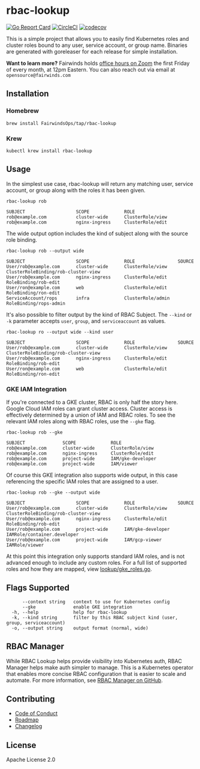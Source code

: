 # rbac-lookup

[![Go Report Card](https://goreportcard.com/badge/github.com/FairwindsOps/rbac-lookup)](https://goreportcard.com/report/github.com/FairwindsOps/rbac-lookup) [![CircleCI](https://circleci.com/gh/FairwindsOps/rbac-lookup.svg?style=svg)](https://circleci.com/gh/FairwindsOps/rbac-lookup) [![codecov](https://codecov.io/gh/FairwindsOps/rbac-lookup/branch/master/graph/badge.svg)](https://codecov.io/gh/FairwindsOps/rbac-lookup)

This is a simple project that allows you to easily find Kubernetes roles and cluster roles bound to any user, service account, or group name. Binaries are generated with goreleaser for each release for simple installation.

**Want to learn more?** Fairwinds holds [office hours on Zoom](https://zoom.us/j/242508205) the first Friday of every month, at 12pm Eastern. You can also reach out via email at `opensource@fairwinds.com`

## Installation

### Homebrew
```
brew install FairwindsOps/tap/rbac-lookup
```

### Krew
```
kubectl krew install rbac-lookup
```

## Usage

In the simplest use case, rbac-lookup will return any matching user, service account, or group along with the roles it has been given.
```
rbac-lookup rob

SUBJECT                   SCOPE             ROLE
rob@example.com           cluster-wide      ClusterRole/view
rob@example.com           nginx-ingress     ClusterRole/edit
```

The wide output option includes the kind of subject along with the source role binding.

```
rbac-lookup rob --output wide

SUBJECT                   SCOPE             ROLE                SOURCE
User/rob@example.com      cluster-wide      ClusterRole/view    ClusterRoleBinding/rob-cluster-view
User/rob@example.com      nginx-ingress     ClusterRole/edit    RoleBinding/rob-edit
User/ron@example.com      web               ClusterRole/edit    RoleBinding/ron-edit
ServiceAccount/rops       infra             ClusterRole/admin   RoleBinding/rops-admin
```

It's also possible to filter output by the kind of RBAC Subject. The `--kind` or `-k` parameter accepts `user`, `group`, and `serviceaccount` as values.

```
rbac-lookup ro --output wide --kind user

SUBJECT                   SCOPE             ROLE                SOURCE
User/rob@example.com      cluster-wide      ClusterRole/view    ClusterRoleBinding/rob-cluster-view
User/rob@example.com      nginx-ingress     ClusterRole/edit    RoleBinding/rob-edit
User/ron@example.com      web               ClusterRole/edit    RoleBinding/ron-edit
```

### GKE IAM Integration

If you're connected to a GKE cluster, RBAC is only half the story here. Google Cloud IAM roles can grant cluster access. Cluster access is effectively determined by a union of IAM and RBAC roles. To see the relevant IAM roles along with RBAC roles, use the `--gke` flag.

```
rbac-lookup rob --gke

SUBJECT              SCOPE             ROLE
rob@example.com      cluster-wide      ClusterRole/view
rob@example.com      nginx-ingress     ClusterRole/edit
rob@example.com      project-wide      IAM/gke-developer
rob@example.com      project-wide      IAM/viewer
```

Of course this GKE integration also supports wide output, in this case referencing the specific IAM roles that are assigned to a user.

```
rbac-lookup rob --gke --output wide

SUBJECT                   SCOPE             ROLE                SOURCE
User/rob@example.com      cluster-wide      ClusterRole/view    ClusterRoleBinding/rob-cluster-view
User/rob@example.com      nginx-ingress     ClusterRole/edit    RoleBinding/rob-edit
User/rob@example.com      project-wide      IAM/gke-developer   IAMRole/container.developer
User/rob@example.com      project-wide      IAM/gcp-viewer      IAMRole/viewer
```

At this point this integration only supports standard IAM roles, and is not advanced enough to include any custom roles. For a full list of supported roles and how they are mapped, view [lookup/gke_roles.go](lookup/gke_roles.go).

## Flags Supported
```
      --context string   context to use for Kubernetes config
      --gke              enable GKE integration
  -h, --help             help for rbac-lookup
  -k, --kind string      filter by this RBAC subject kind (user, group, serviceaccount)
  -o, --output string    output format (normal, wide)
```

## RBAC Manager
While RBAC Lookup helps provide visibility into Kubernetes auth, RBAC Manager helps make auth simpler to manage. This is a Kubernetes operator that enables more concise RBAC configuration that is easier to scale and automate. For more information, see [RBAC Manager on GitHub](https://github.com/FairwindsOps/rbac-manager).

## Contributing
- [Code of Conduct](CODE_OF_CONDUCT.md)
- [Roadmap](ROADMAP.md)
- [Changelog](https://github.com/FairwindsOps/rbac-lookup/releases)

## License
Apache License 2.0
